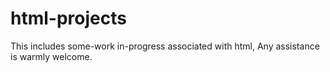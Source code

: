 # html-projects
This includes some-work in-progress associated with html, Any assistance is warmly welcome.
